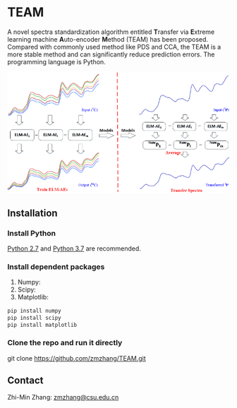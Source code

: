# TEAM
A novel spectra standardization algorithm entitled **T**ransfer via **E**xtreme learning machine **A**uto-encoder **M**ethod (TEAM) has been proposed. Compared with commonly used method like PDS and CCA, the TEAM is a more stable method and can significantly reduce prediction errors.
The programming language is Python.

![System diagram of TEAM](/diagram.png)


## Installation

### Install Python
[Python 2.7](https://www.python.org/downloads/release/python-2716/ "Python 2.7") and [Python 3.7](https://www.python.org/downloads/release/python-373/ "Python 3.7") are recommended.



### Install dependent packages
1. Numpy:
2. Scipy:      
3. Matplotlib: 
    

```shell
pip install numpy
pip install scipy
pip install matplotlib
```

### Clone the repo and run it directly

git clone https://github.com/zmzhang/TEAM.git

## Contact
Zhi-Min Zhang: zmzhang@csu.edu.cn



